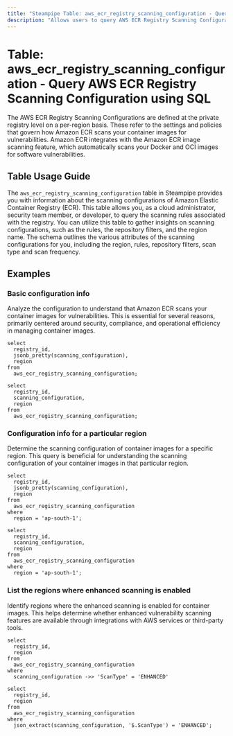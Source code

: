 ```yaml
---
title: "Steampipe Table: aws_ecr_registry_scanning_configuration - Query AWS ECR Registry Scanning Configuration using SQL"
description: "Allows users to query AWS ECR Registry Scanning Configuration at the private registry level on a per-region basis."
---
```


# Table: aws_ecr_registry_scanning_configuration - Query AWS ECR Registry Scanning Configuration using SQL

The AWS ECR Registry Scanning Configurations are defined at the private registry level on a per-region basis. These refer to the settings and policies that govern how Amazon ECR scans your container images for vulnerabilities. Amazon ECR integrates with the Amazon ECR image scanning feature, which automatically scans your Docker and OCI images for software vulnerabilities.

## Table Usage Guide

The `aws_ecr_registry_scanning_configuration` table in Steampipe provides you with information about the scanning configurations of Amazon Elastic Container Registry (ECR). This table allows you, as a cloud administrator, security team member, or developer, to query the scanning rules associated with the registry. You can utilize this table to gather insights on scanning configurations, such as the rules, the repository filters, and the region name. The schema outlines the various attributes of the scanning configurations for you, including the region, rules, repository filters, scan type and scan frequency.

## Examples

### Basic configuration info
Analyze the configuration to understand that Amazon ECR scans your container images for vulnerabilities. This is essential for several reasons, primarily centered around security, compliance, and operational efficiency in managing container images.

```sql+postgres
select
  registry_id,
  jsonb_pretty(scanning_configuration),
  region
from
  aws_ecr_registry_scanning_configuration;
```

```sql+sqlite
select
  registry_id,
  scanning_configuration,
  region
from
  aws_ecr_registry_scanning_configuration;
```

### Configuration info for a particular region
Determine the scanning configuration of container images for a specific region. This query is beneficial for understanding the scanning configuration of your container images in that particular region.

```sql+postgres
select
  registry_id,
  jsonb_pretty(scanning_configuration),
  region
from
  aws_ecr_registry_scanning_configuration
where
  region = 'ap-south-1';
```

```sql+sqlite
select
  registry_id,
  scanning_configuration,
  region
from
  aws_ecr_registry_scanning_configuration
where
  region = 'ap-south-1';
```


### List the regions where enhanced scanning is enabled
Identify regions where the enhanced scanning is enabled for container images. This helps determine whether enhanced vulnerability scanning features are available through integrations with AWS services or third-party tools.

```sql+postgres
select
  registry_id,
  region
from
  aws_ecr_registry_scanning_configuration
where
  scanning_configuration ->> 'ScanType' = 'ENHANCED'
```

```sql+sqlite
select
  registry_id,
  region
from
  aws_ecr_registry_scanning_configuration
where
  json_extract(scanning_configuration, '$.ScanType') = 'ENHANCED';
```
